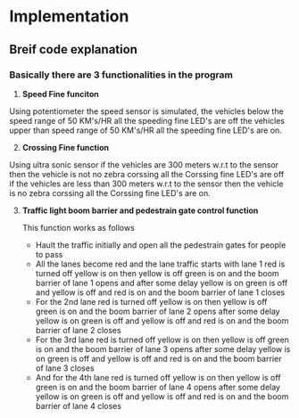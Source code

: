# Implementation

## Breif code explanation
### Basically there are 3 functionalities in the program

1. **Speed Fine funciton**
  
  Using potentiometer the speed sensor is simulated, the vehicles below the speed range of 50 KM's/HR all the speeding fine LED's are off 
   the vehicles upper than speed range of 50 KM's/HR all the speeding fine LED's are on.
   
 2. **Crossing Fine function**
   
   Using ultra sonic sensor if the vehicles are 300 meters w.r.t to the sensor then the vehicle is not no zebra corssing all the Corssing fine LED's are off
   if the vehicles are less than 300 meters w.r.t to the sensor then the vehicle is no zebra corssing all the Corssing fine LED's are on.
   
3. **Traffic light boom barrier and pedestrain gate control function**
    
    This function works as follows
    
    * Hault the traffic initially and open all the pedestrain gates for people to pass
    * All the lanes become red and the lane traffic starts with lane 1 red is turned off yellow is on then yellow is off green is on and the boom barrier of lane 1 opens and after       some delay yellow is on green is off and yellow is off and red is on and the boom barrier of lane 1 closes
    * For the 2nd lane red is turned off yellow is on then yellow is off green is on and the boom barrier of lane 2 opens after some delay yellow is on green is off and yellow is       off and red is on and the boom barrier of lane 2 closes
    * For the 3rd lane red is turned off yellow is on then yellow is off green is on and the boom barrier of lane 3 opens after some delay yellow is on green is off and yellow is      off and red is on and the boom barrier of lane 3 closes
    * And for the 4th lane red is turned off yellow is on then yellow is off green is on and the boom barrier of lane 4 opens after some delay yellow is on green is off and yellow       is off and red is on and the boom barrier of lane 4 closes


